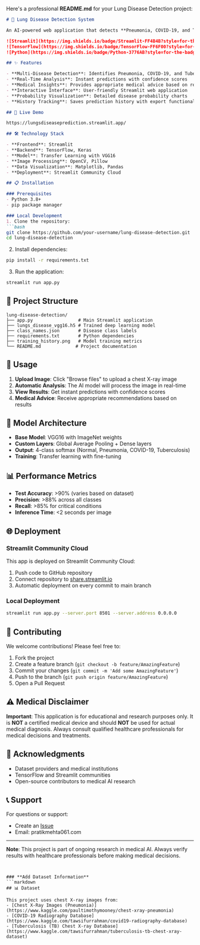Here's a professional **README.md** for your Lung Disease Detection project:

```markdown
# 🏥 Lung Disease Detection System

An AI-powered web application that detects **Pneumonia, COVID-19, and Tuberculosis** from chest X-ray images using deep learning.

![Streamlit](https://img.shields.io/badge/Streamlit-FF4B4B?style=for-the-badge&logo=Streamlit&logoColor=white)
![TensorFlow](https://img.shields.io/badge/TensorFlow-FF6F00?style=for-the-badge&logo=tensorflow&logoColor=white)
![Python](https://img.shields.io/badge/Python-3776AB?style=for-the-badge&logo=python&logoColor=white)

## ✨ Features

- **Multi-Disease Detection**: Identifies Pneumonia, COVID-19, and Tuberculosis
- **Real-Time Analysis**: Instant predictions with confidence scores
- **Medical Insights**: Provides appropriate medical advice based on results
- **Interactive Interface**: User-friendly Streamlit web application
- **Probability Visualization**: Detailed disease probability charts
- **History Tracking**: Saves prediction history with export functionality

## 🚀 Live Demo

https://lungsdiseaseprediction.streamlit.app/

## 🛠️ Technology Stack

- **Frontend**: Streamlit
- **Backend**: TensorFlow, Keras
- **Model**: Transfer Learning with VGG16
- **Image Processing**: OpenCV, Pillow
- **Data Visualization**: Matplotlib, Pandas
- **Deployment**: Streamlit Community Cloud

## 📋 Installation

### Prerequisites
- Python 3.8+
- pip package manager

### Local Development
1. Clone the repository:
```bash
git clone https://github.com/your-username/lung-disease-detection.git
cd lung-disease-detection
```

2. Install dependencies:
```bash
pip install -r requirements.txt
```

3. Run the application:
```bash
streamlit run app.py
```

## 📁 Project Structure

```
lung-disease-detection/
├── app.py                 # Main Streamlit application
├── lungs_disease_vgg16.h5 # Trained deep learning model
├── class_names.json       # Disease class labels
├── requirements.txt       # Python dependencies
├── training_history.png   # Model training metrics
└── README.md             # Project documentation
```

## 🎯 Usage

1. **Upload Image**: Click "Browse files" to upload a chest X-ray image
2. **Automatic Analysis**: The AI model will process the image in real-time
3. **View Results**: Get instant predictions with confidence scores
4. **Medical Advice**: Receive appropriate recommendations based on results

## 🧠 Model Architecture

- **Base Model**: VGG16 with ImageNet weights
- **Custom Layers**: Global Average Pooling + Dense layers
- **Output**: 4-class softmax (Normal, Pneumonia, COVID-19, Tuberculosis)
- **Training**: Transfer learning with fine-tuning

## 📊 Performance Metrics

- **Test Accuracy**: >90% (varies based on dataset)
- **Precision**: >88% across all classes
- **Recall**: >85% for critical conditions
- **Inference Time**: <2 seconds per image

## 🌐 Deployment

### Streamlit Community Cloud
This app is deployed on Streamlit Community Cloud:

1. Push code to GitHub repository
2. Connect repository to [share.streamlit.io](https://share.streamlit.io/)
3. Automatic deployment on every commit to main branch

### Local Deployment
```bash
streamlit run app.py --server.port 8501 --server.address 0.0.0.0
```

## 🤝 Contributing

We welcome contributions! Please feel free to:

1. Fork the project
2. Create a feature branch (`git checkout -b feature/AmazingFeature`)
3. Commit your changes (`git commit -m 'Add some AmazingFeature'`)
4. Push to the branch (`git push origin feature/AmazingFeature`)
5. Open a Pull Request


## ⚠️ Medical Disclaimer

**Important**: This application is for educational and research purposes only. It is **NOT** a certified medical device and should **NOT** be used for actual medical diagnosis. Always consult qualified healthcare professionals for medical decisions and treatments.

## 🙏 Acknowledgments

- Dataset providers and medical institutions
- TensorFlow and Streamlit communities
- Open-source contributors to medical AI research

## 📞 Support

For questions or support:
- Create an [Issue](https://github.com/your-username/lung-disease-detection/issues)
- Email: pratikmehta061.com

---

**Note**: This project is part of ongoing research in medical AI. Always verify results with healthcare professionals before making medical decisions.
```


### **Add Dataset Information**
```markdown
## 📊 Dataset

This project uses chest X-ray images from:
- [Chest X-Ray Images (Pneumonia)](https://www.kaggle.com/paultimothymooney/chest-xray-pneumonia)
- [COVID-19 Radiography Database](https://www.kaggle.com/tawsifurrahman/covid19-radiography-database)
- [Tuberculosis (TB) Chest X-ray Database](https://www.kaggle.com/tawsifurrahman/tuberculosis-tb-chest-xray-dataset)
```
